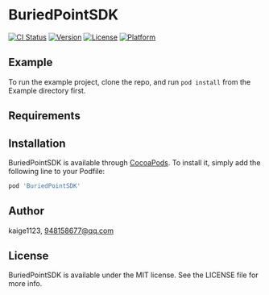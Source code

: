# BuriedPointSDK

[![CI Status](https://img.shields.io/travis/kaige1123/BuriedPointSDK.svg?style=flat)](https://travis-ci.org/kaige1123/BuriedPointSDK)
[![Version](https://img.shields.io/cocoapods/v/BuriedPointSDK.svg?style=flat)](https://cocoapods.org/pods/BuriedPointSDK)
[![License](https://img.shields.io/cocoapods/l/BuriedPointSDK.svg?style=flat)](https://cocoapods.org/pods/BuriedPointSDK)
[![Platform](https://img.shields.io/cocoapods/p/BuriedPointSDK.svg?style=flat)](https://cocoapods.org/pods/BuriedPointSDK)

## Example

To run the example project, clone the repo, and run `pod install` from the Example directory first.

## Requirements

## Installation

BuriedPointSDK is available through [CocoaPods](https://cocoapods.org). To install
it, simply add the following line to your Podfile:

```ruby
pod 'BuriedPointSDK'
```

## Author

kaige1123, 948158677@qq.com

## License

BuriedPointSDK is available under the MIT license. See the LICENSE file for more info.
